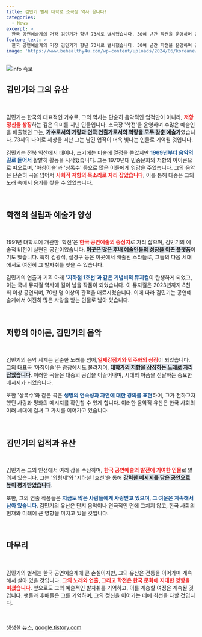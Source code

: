 ```yaml
---
title: 김민기 별세 대학로 소극장 역사 끝나다!
categories:
  - News
excerpt: >
  한국 공연예술계의 거장 김민기가 향년 73세로 별세했습니다. 30여 년간 학전을 운영하며 김광석과 설경구 등 수많은 스타를 배출한 그는 저항정신을 담은 곡으로 시대를 초월한 영향을 남겼습니다.
feature_text: >
  한국 공연예술계의 거장 김민기가 향년 73세로 별세했습니다. 30여 년간 학전을 운영하며 김광석과 설경구 등 수많은 스타를 배출한 그는 저항정신을 담은 곡으로 시대를 초월한 영향을 남겼습니다.
image: 'https://www.behealthy4u.com/wp-content/uploads/2024/06/koreanews.jpg'
---
```


<p><img src="https://www.behealthy4u.com/wp-content/uploads/2024/06/koreanews.jpg" alt="info 속보" /></p>

<h2 data-ke-size="size26">김민기와 그의 유산</h2>

<p data-ke-size="size16">&nbsp;</p>

<p>김민기는 한국의 대표적인 가수로, 그의 역사는 단순히 음악적인 업적만이 아니라, <b><span style="color: #ee2323;">저항정신을 상징</span></b>하는 깊은 의미를 지닌 인물입니다. 소극장 '학전'을 운영하며 수많은 예술인을 배출했던 그는, <b><span style="background-color: #21538527;">가수로서의 기량과 연극 연출가로서의 역량을 모두 갖춘 예술가</span></b>였습니다. 73세의 나이로 세상을 떠난 그는 남긴 업적이 더욱 빛나는 인물로 기억될 것입니다.</p>

<p>김민기는 전북 익산에서 태어나, 초기에는 미술에 열정을 쏟았지만 <b><span style="color: #1a5490;">1969년부터 음악의 길로 들어서</span></b> 활발히 활동을 시작했습니다. 그는 1970년대 민중문화와 저항의 아이콘으로 떠오르며, '아침이슬'과 '상록수' 등으로 많은 이들에게 영감을 주었습니다. 그의 음악은 단순히 곡을 넘어서 <b><span style="color: #ee2323;">사회적 저항의 목소리로 자리 잡았습니다</span></b>, 이를 통해 대중은 그의 노래 속에서 용기를 찾을 수 있었습니다. </p>

<p data-ke-size="size16">&nbsp;</p>

<h2 data-ke-size="size26">학전의 설립과 예술가 양성</h2>

<p data-ke-size="size16">&nbsp;</p>

<p>1991년 대학로에 개관한 '학전'은 <b><span style="color: #ee2323;">한국 공연예술의 중심지</span></b>로 자리 잡으며, 김민기의 예술적 비전이 실현된 공간이었습니다. <b><span style="background-color: #21538527;">이곳은 많은 후배 예술인들의 성장을 이끈 플랫폼</span></b>이기도 했습니다. 특히 김광석, 설경구 등은 이곳에서 배출된 스타들로, 그들의 다음 세대에서도 여전히 그 발자취를 찾을 수 있습니다.</p>

<p>김민기의 연출과 기획 아래 <b><span style="color: #1a5490;">'지하철 1호선'과 같은 기념비적 뮤지컬</span></b>이 탄생하게 되었고, 이는 국내 뮤지컬 역사에 길이 남을 작품이 되었습니다. 이 뮤지컬은 2023년까지 8천 회 이상 공연되며, 70만 명 이상의 관객을 매료시켰습니다. 이에 따라 김민기는 공연예술계에서 여전히 많은 사랑을 받는 인물로 남아 있습니다.</p>

<p data-ke-size="size16">&nbsp;</p>

<h2 data-ke-size="size26">저항의 아이콘, 김민기의 음악</h2>

<p data-ke-size="size16">&nbsp;</p>

<p>김민기의 음악 세계는 단순한 노래를 넘어,<b><span style="color: #ee2323;">일제강점기와 민주화의 상징</span></b>이 되었습니다. 그의 대표곡 '아침이슬'은 광장에서도 불려지며, <b><span style="background-color: #21538527;">대학가의 저항을 상징하는 노래로 자리잡았습니다</span></b>. 이러한 곡들은 대중의 공감을 이끌어내며, 시대의 아픔을 전달하는 중요한 메시지가 되었습니다.</p>

<p>또한 '상록수'와 같은 곡은 <b><span style="color: #1a5490;">생명의 연속성과 자연에 대한 경의를 표현</span></b>하며, 그가 전하고자 했던 사랑과 평화의 메시지를 확인할 수 있게 합니다. 이러한 음악적 유산은 한국 사회의 여러 세대에 걸쳐 그 가치를 이어가고 있습니다.</p>

<p data-ke-size="size16">&nbsp;</p>

<h2 data-ke-size="size26">김민기의 업적과 유산</h2>

<p data-ke-size="size16">&nbsp;</p>

<p>김민기는 그의 인생에서 여러 상을 수상하며, <b><span style="color: #ee2323;">한국 공연예술의 발전에 기여한 인물</span></b>로 알려져 있습니다. 그는 '의형제'와 '지하철 1호선'을 통해 <b><span style="background-color: #21538527;">강력한 메시지를 담은 공연으로 높이 평가받았습니다</span></b>.</p>

<p>또한, 그의 연출 작품들은 <b><span style="color: #1a5490;">지금도 많은 사람들에게 사랑받고 있으며, 그 여운은 계속해서 남아 있습니다</span></b>. 김민기의 유산은 단지 음악이나 연극적인 면에 그치지 않고, 한국 사회의 현재와 미래에 큰 영향을 미치고 있을 것입니다.</p>

<p data-ke-size="size16">&nbsp;</p>

<h2 data-ke-size="size26">마무리</h2>

<p data-ke-size="size16">&nbsp;</p>

<p>김민기의 별세는 한국 공연예술계에 큰 손실이지만, 그의 유산은 전통을 이어가며 계속해서 살아 있을 것입니다. <b><span style="color: #ee2323;">그의 노래와 연출, 그리고 학전은 한국 문화에 지대한 영향을 미쳤습니다</span></b>. 앞으로도 그의 예술적인 발자취를 기억하고, 이를 계승할 여정은 계속될 것입니다. 팬들과 후배들은 그를 기억하며, 그의 정신을 이어가는 데에 최선을 다할 것입니다.</p>

<p data-ke-size="size16">&nbsp;</p>
생생한 뉴스, <a href="https://qoogle.tistory.com" rel="dofollow">qoogle.tistory.com</a>


